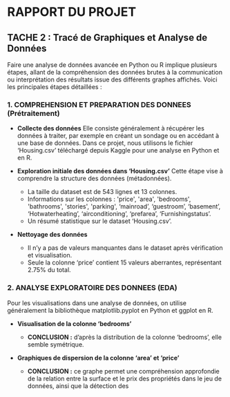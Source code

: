 # RAPPORT DU PROJET
## TACHE 2 : Tracé de Graphiques et Analyse de Données

Faire une analyse de données avancée en Python ou R implique plusieurs étapes, allant de la compréhension des données brutes à la communication ou interprétation des résultats issue des différents graphes affichés. Voici les principales étapes détaillées :

### 1. COMPREHENSION ET PREPARATION DES DONNEES (Prétraitement)

- **Collecte des données**
  Elle consiste généralement à récupérer les données à traiter, par exemple en créant un sondage ou en accédant à une base de données. Dans ce projet, nous utilisons le fichier ‘Housing.csv’ téléchargé depuis Kaggle pour une analyse en Python et en R.

- **Exploration initiale des données dans ‘Housing.csv’**
  Cette étape vise à comprendre la structure des données (métadonnées).
  - La taille du dataset est de 543 lignes et 13 colonnes.
  - Informations sur les colonnes : 'price', 'area', 'bedrooms', 'bathrooms', 'stories', 'parking', ‘mainroad’, ‘guestroom’, ‘basement’, ‘Hotwaterheating’, ‘airconditioning’, ‘prefarea’, ‘Furnishingstatus’.
  - Un résumé statistique sur le dataset ‘Housing.csv’.

- **Nettoyage des données**
  - Il n’y a pas de valeurs manquantes dans le dataset après vérification et visualisation.
  - Seule la colonne ‘price’ contient 15 valeurs aberrantes, représentant 2.75% du total.

### 2. ANALYSE EXPLORATOIRE DES DONNEES (EDA)

Pour les visualisations dans une analyse de données, on utilise généralement la bibliothèque matplotlib.pyplot en Python et ggplot en R.

- **Visualisation de la colonne ‘bedrooms’**
  - **CONCLUSION :** d’après la distribution de la colonne ‘bedrooms’, elle semble symétrique.

- **Graphiques de dispersion de la colonne ‘area’ et ‘price’**
  - **CONCLUSION :** ce graphe permet une compréhension approfondie de la relation entre la surface et le prix des propriétés dans le jeu de données, ainsi que la détection des

